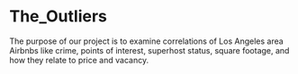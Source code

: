 # The_Outliers
The purpose of our project is to examine correlations of Los Angeles area Airbnbs like crime, points of interest, superhost status, square footage, and how they relate to price and vacancy. 

